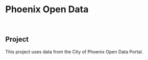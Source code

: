 # **Phoenix Open Data**

<br>

## Project

This project uses data from the City of Phoenix Open Data Portal.

<br>

